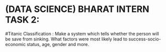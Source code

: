 # (DATA SCIENCE) BHARAT INTERN TASK 2:
#Titanic Classification :
Make a system which tells whether the person will be save from sinking. What factors were most likely lead to success-socio-economic status, age, gender and more.
